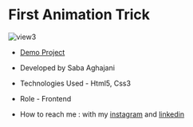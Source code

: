 # First Animation Trick
![view3](https://github.com/Saba-Aghajani-developer/first-animation-trick/assets/135870519/77450a23-74da-47b3-8ab6-ebef28d751d4)

- [Demo Project](https://saba-aghajani-developer.github.io/first-animation-trick/)

- Developed by Saba Aghajani
  
- Technologies Used - Html5, Css3 

- Role - Frontend

- How to reach me : with my [instagram](https://instagram.com/saba_aghajani_developer?utm_source=qr&igshid=MzNlNGNkZWQ4Mg%3D%3D) and [linkedin](https://www.linkedin.com/in/saba-a-69b608208)

